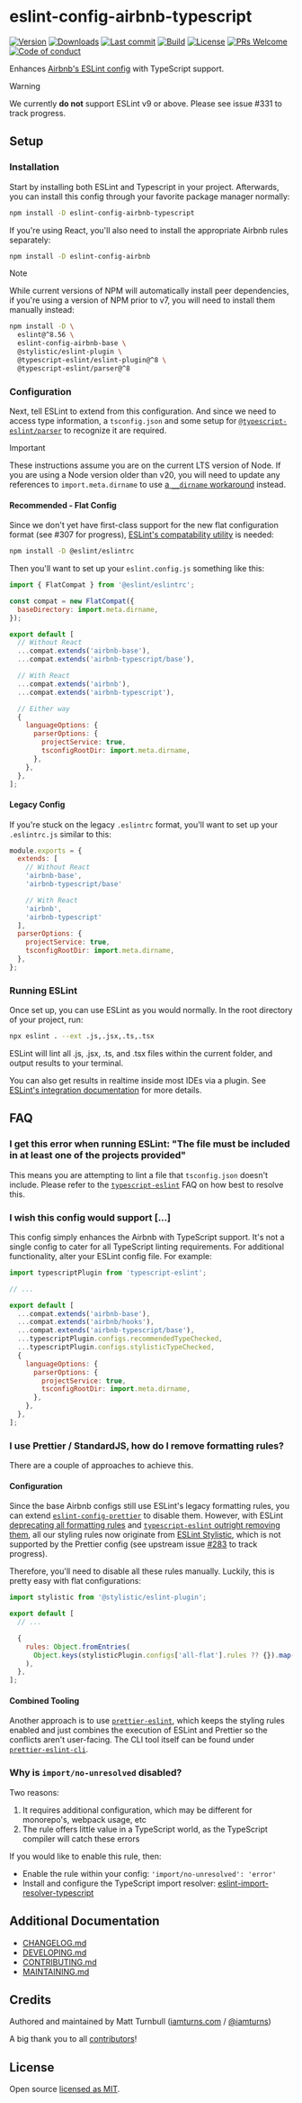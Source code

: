 # eslint-config-airbnb-typescript

[![Version](https://img.shields.io/npm/v/eslint-config-airbnb-typescript.svg?style=flat-square)](https://www.npmjs.com/package/eslint-config-airbnb-typescript?activeTab=versions) [![Downloads](https://img.shields.io/npm/dt/eslint-config-airbnb-typescript.svg?style=flat-square)](https://www.npmjs.com/package/eslint-config-airbnb-typescript) [![Last commit](https://img.shields.io/github/last-commit/iamturns/eslint-config-airbnb-typescript.svg?style=flat-square)](https://github.com/iamturns/eslint-config-airbnb-typescript/graphs/commit-activity) [![Build](https://img.shields.io/circleci/project/github/iamturns/eslint-config-airbnb-typescript/master.svg?style=flat-square)](https://circleci.com/gh/iamturns/eslint-config-airbnb-typescript) [![License](https://img.shields.io/github/license/iamturns/eslint-config-airbnb-typescript.svg?style=flat-square)](https://github.com/iamturns/eslint-config-airbnb-typescript/blob/master/LICENSE) [![PRs Welcome](https://img.shields.io/badge/PRs-welcome-brightgreen.svg?style=flat-square)](https://github.com/iamturns/eslint-config-airbnb-typescript/blob/master/CONTRIBUTING.md) [![Code of conduct](https://img.shields.io/badge/code%20of-conduct-ff69b4.svg?style=flat-square)](https://github.com/iamturns/eslint-config-airbnb-typescript/blob/master/CODE_OF_CONDUCT.md)

Enhances [Airbnb's ESLint config](https://www.npmjs.com/package/eslint-config-airbnb) with TypeScript support.

> [!WARNING]
> We currently **do not** support ESLint v9 or above. Please see issue #331 to track progress.

## Setup

### Installation

Start by installing both ESLint and Typescript in your project. Afterwards, you can install this config through your favorite package manager normally:

```sh
npm install -D eslint-config-airbnb-typescript
```

If you're using React, you'll also need to install the appropriate Airbnb rules separately:

```sh
npm install -D eslint-config-airbnb
```

> [!NOTE]
> While current versions of NPM will automatically install peer dependencies, if you're using a version of NPM prior to v7, you will need to install them manually instead:
>
> ```sh
> npm install -D \
>   eslint@^8.56 \
>   eslint-config-airbnb-base \
>   @stylistic/eslint-plugin \
>   @typescript-eslint/eslint-plugin@^8 \
>   @typescript-eslint/parser@^8
> ```

### Configuration

Next, tell ESLint to extend from this configuration. And since we need to access type information, a `tsconfig.json` and some setup for [`@typescript-eslint/parser`](https://typescript-eslint.io/packages/parser/) to recognize it are required.

> [!IMPORTANT]
> These instructions assume you are on the current LTS version of Node. If you are using a Node version older than v20, you will need to update any references to `import.meta.dirname` to use [a `__dirname` workaround](https://github.com/iamturns/eslint-config-airbnb-typescript/issues/307#issuecomment-2153373493) instead.

#### Recommended - Flat Config

Since we don't yet have first-class support for the new flat configuration format (see #307 for progress), [ESLint's compatability utility](https://www.npmjs.com/package/@eslint/eslintrc) is needed:

```sh
npm install -D @eslint/eslintrc
```

Then you'll want to set up your `eslint.config.js` something like this:

```js
import { FlatCompat } from '@eslint/eslintrc';

const compat = new FlatCompat({
  baseDirectory: import.meta.dirname,
});

export default [
  // Without React
  ...compat.extends('airbnb-base'),
  ...compat.extends('airbnb-typescript/base'),

  // With React
  ...compat.extends('airbnb'),
  ...compat.extends('airbnb-typescript'),

  // Either way
  {
    languageOptions: {
      parserOptions: {
        projectService: true,
        tsconfigRootDir: import.meta.dirname,
      },
    },
  },
];
```

#### Legacy Config

If you're stuck on the legacy `.eslintrc` format, you'll want to set up your `.eslintrc.js` similar to this:

```js
module.exports = {
  extends: [
    // Without React
    'airbnb-base',
    'airbnb-typescript/base'

    // With React
    'airbnb',
    'airbnb-typescript'
  ],
  parserOptions: {
    projectService: true,
    tsconfigRootDir: import.meta.dirname,
  },
};
```

### Running ESLint

Once set up, you can use ESLint as you would normally. In the root directory of your project, run:

```sh
npx eslint . --ext .js,.jsx,.ts,.tsx
```

ESLint will lint all .js, .jsx, .ts, and .tsx files within the current folder, and output results to your terminal.

You can also get results in realtime inside most IDEs via a plugin. See [ESLint's integration documentation](https://eslint.org/docs/latest/use/integrations) for more details.

## FAQ

### I get this error when running ESLint: "The file must be included in at least one of the projects provided"

This means you are attempting to lint a file that `tsconfig.json` doesn't include.
Please refer to the [`typescript-eslint`](https://typescript-eslint.io/troubleshooting/typed-linting#traditional-project-issues) FAQ on how best to resolve this.

### I wish this config would support [...]

This config simply enhances the Airbnb with TypeScript support. It's not a single config to cater for all TypeScript linting requirements. For additional functionality, alter your ESLint config file. For example:

```js
import typescriptPlugin from 'typescript-eslint';

// ...

export default [
  ...compat.extends('airbnb-base'),
  ...compat.extends('airbnb/hooks'),
  ...compat.extends('airbnb-typescript/base'),
  ...typescriptPlugin.configs.recommendedTypeChecked,
  ...typescriptPlugin.configs.stylisticTypeChecked,
  {
    languageOptions: {
      parserOptions: {
        projectService: true,
        tsconfigRootDir: import.meta.dirname,
      },
    },
  },
];
```

### I use Prettier / StandardJS, how do I remove formatting rules?

There are a couple of approaches to achieve this.

#### Configuration

Since the base Airbnb configs still use ESLint's legacy formatting rules, you can extend [`eslint-config-prettier`](https://github.com/prettier/eslint-config-prettier) to disable them. However, with ESLint [deprecating all formatting rules](https://eslint.org/blog/2023/10/deprecating-formatting-rules/) and [`typescript-eslint` outright removing them](https://typescript-eslint.io/users/what-about-formatting/), all our styling rules now originate from [ESLint Stylistic](https://eslint.style), which is not supported by the Prettier config (see upstream issue [#283](https://github.com/prettier/eslint-config-prettier/issues/283) to track progress).

Therefore, you'll need to disable all these rules manually. Luckily, this is pretty easy with flat configurations:

```js
import stylistic from '@stylistic/eslint-plugin';

export default [
  // ...

  {
    rules: Object.fromEntries(
      Object.keys(stylisticPlugin.configs['all-flat'].rules ?? {}).map((key) => [key, 'off']),
    ),
  },
];
```

#### Combined Tooling

Another approach is to use [`prettier-eslint`](https://github.com/prettier/prettier-eslint), which keeps the styling rules enabled and just combines the execution of ESLint and Prettier so the conflicts aren't user-facing. The CLI tool itself can be found under [`prettier-eslint-cli`](https://github.com/prettier/prettier-eslint-cli).

### Why is `import/no-unresolved` disabled?

Two reasons:

1. It requires additional configuration, which may be different for monorepo's, webpack usage, etc
2. The rule offers little value in a TypeScript world, as the TypeScript compiler will catch these errors

If you would like to enable this rule, then:

- Enable the rule within your config: `'import/no-unresolved': 'error'`
- Install and configure the TypeScript import resolver: [eslint-import-resolver-typescript](https://www.npmjs.com/package/eslint-import-resolver-typescript)

## Additional Documentation

- [CHANGELOG.md](CHANGELOG.md)
- [DEVELOPING.md](DEVELOPING.md)
- [CONTRIBUTING.md](CONTRIBUTING.md)
- [MAINTAINING.md](MAINTAINING.md)

## Credits

Authored and maintained by Matt Turnbull ([iamturns.com](https://iamturns.com) / [@iamturns](https://twitter.com/iamturns))

A big thank you to all [contributors](https://github.com/iamturns/eslint-config-airbnb-typescript/graphs/contributors)!

## License

Open source [licensed as MIT](https://github.com/iamturns/eslint-config-airbnb-typescript/blob/master/LICENSE).
